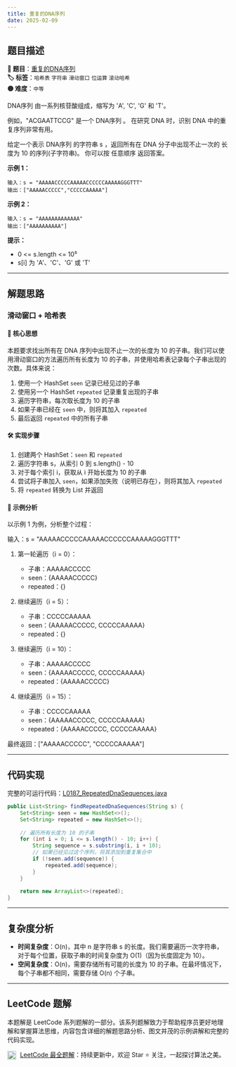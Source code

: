```yaml
---
title: 重复的DNA序列
date: 2025-02-09
---
```


## 题目描述

**🔗 题目**：[重复的DNA序列](https://leetcode.cn/problems/repeated-dna-sequences/)  
**🏷️ 标签**：`哈希表` `字符串` `滑动窗口` `位运算` `滚动哈希`  
**🟡 难度**：`中等`  

DNA序列 由一系列核苷酸组成，缩写为 'A', 'C', 'G' 和 'T'。

例如，"ACGAATTCCG" 是一个 DNA序列 。
在研究 DNA 时，识别 DNA 中的重复序列非常有用。

给定一个表示 DNA序列 的字符串 s ，返回所有在 DNA 分子中出现不止一次的 长度为 10 的序列(子字符串)。
你可以按 任意顺序 返回答案。

**示例 1：**
```
输入：s = "AAAAACCCCCAAAAACCCCCCAAAAAGGGTTT"
输出：["AAAAACCCCC","CCCCCAAAAA"]
```

**示例 2：**
```
输入：s = "AAAAAAAAAAAAA"
输出：["AAAAAAAAAA"]
```

**提示：**
- 0 <= s.length <= 10⁵
- s[i] 为 'A'、'C'、'G' 或 'T'

---

## 解题思路

### 滑动窗口 + 哈希表

#### 📝 核心思想

本题要求找出所有在 DNA 序列中出现不止一次的长度为 10 的子串。我们可以使用滑动窗口的方法遍历所有长度为 10 的子串，并使用哈希表记录每个子串出现的次数。具体来说：

1. 使用一个 HashSet `seen` 记录已经见过的子串
2. 使用另一个 HashSet `repeated` 记录重复出现的子串
3. 遍历字符串，每次取长度为 10 的子串
4. 如果子串已经在 `seen` 中，则将其加入 `repeated`
5. 最后返回 `repeated` 中的所有子串

#### 🛠️ 实现步骤

1. 创建两个 HashSet：`seen` 和 `repeated`
2. 遍历字符串 s，从索引 0 到 s.length() - 10
3. 对于每个索引 i，获取从 i 开始长度为 10 的子串
4. 尝试将子串加入 `seen`，如果添加失败（说明已存在），则将其加入 `repeated`
5. 将 `repeated` 转换为 List 并返回

#### 🧩 示例分析

以示例 1 为例，分析整个过程：

输入：s = "AAAAACCCCCAAAAACCCCCCAAAAAGGGTTT"

1. 第一轮遍历（i = 0）：
   - 子串：AAAAACCCCC
   - seen：{AAAAACCCCC}
   - repeated：{}

2. 继续遍历（i = 5）：
   - 子串：CCCCCAAAAA
   - seen：{AAAAACCCCC, CCCCCAAAAA}
   - repeated：{}

3. 继续遍历（i = 10）：
   - 子串：AAAAACCCCC
   - seen：{AAAAACCCCC, CCCCCAAAAA}
   - repeated：{AAAAACCCCC}

4. 继续遍历（i = 15）：
   - 子串：CCCCCAAAAA
   - seen：{AAAAACCCCC, CCCCCAAAAA}
   - repeated：{AAAAACCCCC, CCCCCAAAAA}

最终返回：["AAAAACCCCC", "CCCCCAAAAA"]

---

## 代码实现

完整的可运行代码：[L0187_RepeatedDnaSequences.java](../src/main/java/L0187_RepeatedDnaSequences.java)

```java
public List<String> findRepeatedDnaSequences(String s) {
    Set<String> seen = new HashSet<>();
    Set<String> repeated = new HashSet<>();
    
    // 遍历所有长度为 10 的子串
    for (int i = 0; i <= s.length() - 10; i++) {
        String sequence = s.substring(i, i + 10);
        // 如果已经见过这个序列，将其添加到重复集合中
        if (!seen.add(sequence)) {
            repeated.add(sequence);
        }
    }
    
    return new ArrayList<>(repeated);
}
```

---

## 复杂度分析

- **时间复杂度**：O(n)，其中 n 是字符串 s 的长度。我们需要遍历一次字符串，对于每个位置，获取子串的时间复杂度为 O(1)（因为长度固定为 10）。
- **空间复杂度**：O(n)，需要存储所有可能的长度为 10 的子串。在最坏情况下，每个子串都不相同，需要存储 O(n) 个子串。

---

## LeetCode 题解

本题解是 LeetCode 系列题解的一部分。该系列题解致力于帮助程序员更好地理解和掌握算法思维，内容包含详细的解题思路分析、图文并茂的示例讲解和完整的代码实现。

<img src="https://github.githubassets.com/images/modules/logos_page/GitHub-Mark.png" alt="GitHub" width="20" style="vertical-align: middle; margin-right: 5px"> [LeetCode 最全题解](https://github.com/LjyYano/LeetCode)：持续更新中，欢迎 Star ⭐️ 关注，一起探讨算法之美。 
